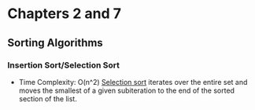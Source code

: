 # Chapters 2 and 7

## Sorting Algorithms

### Insertion Sort/Selection Sort
- Time Complexity: O(n^2)
[Selection sort](https://www.geeksforgeeks.org/selection-sort/) iterates over the entire set and moves the smallest of a given subiteration to the end of the sorted section of
the list.
